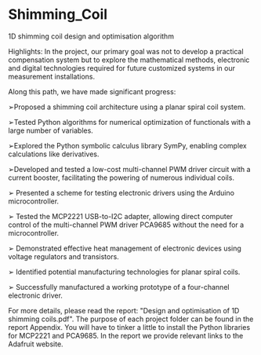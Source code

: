 # Shimming_Coil
1D shimming coil design and optimisation algorithm

Highlights:
In the project, our primary goal was not to develop a practical compensation system but to explore the mathematical methods, electronic and digital technologies required for future customized systems in our measurement installations.

Along this path, we have made significant progress:

➢Proposed a shimming coil architecture using a planar spiral coil system.

➢Tested Python algorithms for numerical optimization of functionals with a large number of variables.

➢Explored the Python symbolic calculus library SymPy, enabling complex calculations like derivatives.

➢Developed and tested a low-cost multi-channel PWM driver circuit with a current booster, facilitating the powering of numerous individual coils.

➢ Presented a scheme for testing electronic drivers using the Arduino microcontroller.

➢ Tested the MCP2221 USB-to-I2C adapter, allowing direct computer control of the multi-channel PWM driver PCA9685 without
the need for a microcontroller.

➢ Demonstrated effective heat management of electronic devices using voltage regulators and transistors.

➢ Identified potential manufacturing technologies for planar spiral coils.

➢ Successfully manufactured a working prototype of a four-channel electronic driver. 

For more details, please read the report: "Design and optimisation of 1D shimming coils.pdf". The purpose of each project folder can be found in the report Appendix. You will have to tinker a little to install the Python libraries for MCP2221 and PCA9685. In the report we provide relevant links to the Adafruit website.
